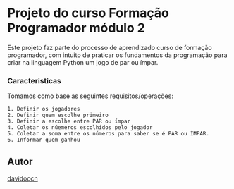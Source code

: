 
# Projeto do curso Formação Programador módulo 2


Este projeto faz parte do processo de aprendizado curso de formação programador, com intuito de praticar os fundamentos da programação para criar na linguagem Python um jogo de par ou ímpar.



### Caracteristicas
Tomamos como base as seguintes requisitos/operações:

    1. Definir os jogadores
    2. Definir quem escolhe primeiro  
    3. Definir a escolhe entre PAR ou ímpar
    4. Coletar os núemeros escolhidos pelo jogador
    5. Coletar a soma entre os números para saber se é PAR ou ÍMPAR.
    6. Informar quem ganhou
  



## Autor
[davidoocn](https://github.com/davidoocn)
